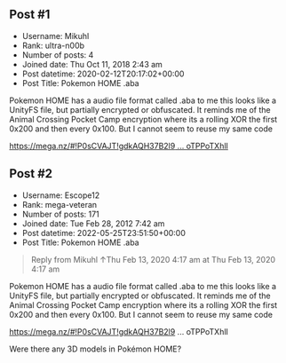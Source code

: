 ## Post #1
- Username: Mikuhl
- Rank: ultra-n00b
- Number of posts: 4
- Joined date: Thu Oct 11, 2018 2:43 am
- Post datetime: 2020-02-12T20:17:02+00:00
- Post Title: Pokemon HOME .aba

Pokemon HOME has a audio file format called .aba to me this looks like a UnityFS file, but partially encrypted or obfuscated. It reminds me of the Animal Crossing Pocket Camp encryption where its a rolling XOR the first 0x200 and then every 0x100. But I cannot seem to reuse my same code

[https://mega.nz/#!P0sCVAJT!gdkAQH37B2l9 ... oTPPoTXhlI](https://mega.nz/#!P0sCVAJT!gdkAQH37B2l9CBG8zksGkfWE1dlcojTEOoTPPoTXhlI)
## Post #2
- Username: Escope12
- Rank: mega-veteran
- Number of posts: 171
- Joined date: Tue Feb 28, 2012 7:42 am
- Post datetime: 2022-05-25T23:51:50+00:00
- Post Title: Pokemon HOME .aba

> Reply from Mikuhl ↑Thu Feb 13, 2020 4:17 am at Thu Feb 13, 2020 4:17 am
>
> 
Pokemon HOME has a audio file format called .aba to me this looks like a UnityFS file, but partially encrypted or obfuscated. It reminds me of the Animal Crossing Pocket Camp encryption where its a rolling XOR the first 0x200 and then every 0x100. But I cannot seem to reuse my same code

https://mega.nz/#!P0sCVAJT!gdkAQH37B2l9 ... oTPPoTXhlI

Were there any 3D models in Pokémon HOME?
